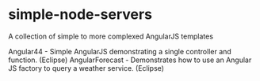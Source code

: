 # simple-node-servers
A collection of simple to more complexed AngularJS templates

Angular44 - Simple AngularJS demonstrating a single controller and function. (Eclipse)
AngularForecast - Demonstrates how to use an Angular JS factory to query a weather service. (Eclipse)

